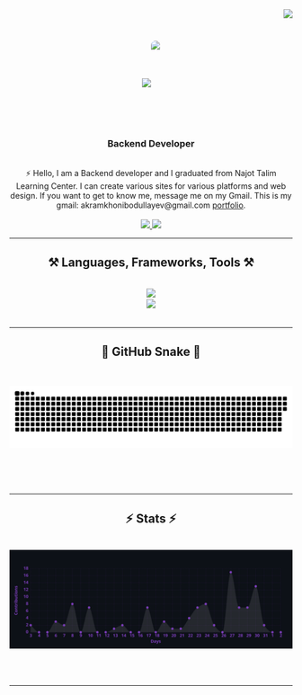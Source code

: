 <img align="right" src="https://visitor-badge.laobi.icu/badge?page_id=salesp07.salesp07" />
<br />
<h1 align="center" style="display: flex; align-items: center; justify-content: center;">
    <img src="https://readme-typing-svg.herokuapp.com/?font=Righteous&size=35%C2%A2er=true&vCenter=true&width=500&height=70&duration=4000&lines=Hi+There!+%F0%9F%91%8B;+I%27m+Akramxon+Ibodullayev%20!;" />
    <img height="150" style="border-radius: 10px;" src="https://www.wingstechsolutions.com/wp-content/uploads/2022/03/full-stack-development.gif" />
</h1>

<h3 align="center">Backend Developer</h3>
<br />
<div align="center">
    ⚡ Hello, I am a Backend developer and I graduated from Najot Talim Learning Center. I can create various sites for various platforms and web design.
     If you want to get to know me, message me on my Gmail. This is my gmail: akramkhonibodullayev@gmail.com <a href="#" target="_blank">portfolio</a>.
</div>
<br />

<div align="center">
    <a href="mailto:your-email@example.com">
        <img src="https://img.shields.io/badge/Gmail-333333?style=for-the-badge&logo=gmail&logoColor=red" />
    </a>
    <a href="https://www.linkedin.com/in/ja%E2%80%99farxon-saidumarov-bab317296/" target="_blank">
        <img src="https://img.shields.io/badge/LinkedIn-0077B5?style=for-the-badge&logo=linkedin&logoColor=white" />
    </a>
</div>

<hr />

<h2 align="center">⚒️ Languages, Frameworks, Tools ⚒️</h2>
<br />
<div align="center">
    <img src="https://skillicons.dev/icons?i=python,django" /><br />
    <img src="https://skillicons.dev/icons?i=html,css,bootstrap,figma,git,github,linux" /><br />
</div>

<br />
<hr />

<div align="center">
    <h2>🐍 GitHub Snake 🐍</h2>
    <br />
    <p align="center">
        <img width="1000" src="assets/github-snake.svg" alt="snake" />
    </p>
    <br /><br /><br />
</div>

<hr />

<h2 align="center">⚡ Stats ⚡</h2>
<br />
<div align="center">
    <img src="/assets/graph.svg" />
</div>

<br /><br />
<hr />
<br />
